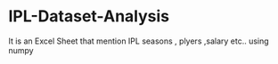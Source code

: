 # IPL-Dataset-Analysis
It is an Excel Sheet that mention IPL seasons , plyers ,salary etc.. using numpy 
